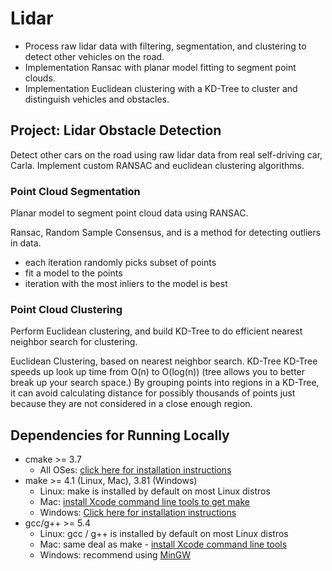 # Lidar

- Process raw lidar data with filtering, segmentation, and clustering to detect other vehicles on the road. 
- Implementation Ransac with planar model fitting to segment point clouds. 
- Implementation Euclidean clustering with a KD-Tree to cluster and distinguish vehicles and obstacles.


## Project: Lidar Obstacle Detection
Detect other cars on the road using raw lidar data from real self-driving car, Carla. Implement custom RANSAC and euclidean clustering algorithms.

### Point Cloud Segmentation
Planar model to segment point cloud data using RANSAC.

Ransac, Random Sample Consensus, and is a method for detecting outliers in data.
- each iteration randomly picks subset of points
- fit a model to the points
- iteration with the most inliers to the model is best

### Point Cloud Clustering
Perform Euclidean clustering, and build KD-Tree to do efficient nearest neighbor search for clustering.

Euclidean Clustering, based on nearest neighbor search. KD-Tree KD-Tree speeds up look up time from O(n) to O(log(n)) (tree allows you to better break up your search space.) By grouping points into regions in a KD-Tree, it can avoid calculating distance for possibly thousands of points just because they are not considered in a close enough region.






## Dependencies for Running Locally
* cmake >= 3.7
  * All OSes: [click here for installation instructions](https://cmake.org/install/)
* make >= 4.1 (Linux, Mac), 3.81 (Windows)
  * Linux: make is installed by default on most Linux distros
  * Mac: [install Xcode command line tools to get make](https://developer.apple.com/xcode/features/)
  * Windows: [Click here for installation instructions](http://gnuwin32.sourceforge.net/packages/make.htm)
* gcc/g++ >= 5.4
  * Linux: gcc / g++ is installed by default on most Linux distros
  * Mac: same deal as make - [install Xcode command line tools](https://developer.apple.com/xcode/features/)
  * Windows: recommend using [MinGW](http://www.mingw.org/)
